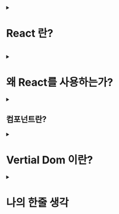 <details>
  <summary>
    <h1>React 란?</h1>
  </summary>
  <p>React 는 자바스크립트의 라이브러리로써 사용자의 인터페이스를 구축하기 위해 사용된다.</p>
  <br/>
  <h1>특징</h1>
  <p>- 컴포넌트 기반의 UI 업데이트</p>
  <p>- Virtual Dom 을 사용한 Dom 구조의 업데이트</p>
</details>
<br/>
<details>
  <summary>
    <h1>왜 React를 사용하는가?</h1>
  </summary>
  <p>기존의 html , css 만으로도 충분히 사용자 UI를 구축할 수 있다 하지만 React를 사용하는 이유에는 자바스크립트의 Dom에 대해서 알아야 한다.<p>
  <p>우리가 html 을 이용해서 돔의 구조를 변경하려면 DomSelect Api 를 이용해서 특정 돔을 선택한 뒤에 이벤트가 발생하게 하고 이벤트 발생에 따라 UI가 변화한다.<p>
  <p>하지만 이렇게 되면 작은 규모의 프로젝트에서는 문제가 되지 않겠지만 큰 프로젝트의 경우에는 다양한 이벤트가 일어나고 동시다발적으로 일어나기 때문에 Dom구조가 매우 복잡해지고 유지보수가 어려워 질 수 있다.<p>
  <img src='https://i.imgur.com/mJftTBq.png'></img>
  * 출처 'https://react.vlpt.us/basic/01-concept.html'
  <p>이러한 점에서 불편함을 줄여줄 수 있는 라이브러리가 React이다.<p>
  <p>React는 컴포넌트 기반의 동작을 한다.<p>
</details>
<details>
  <summary>
    <h2>컴포넌트란?</h2>
  </summary>
  <p>컴포넌트는 독립적인 요소를 의미하고 페이지를 이루고 있는 구성요소들을 의미한다.<p>
  <br/>
  <p>다시 돌아와서 컴포넌트를 사용할 경우 우리는 독립성과 재사용성을 확보할 수 있다.<p>
  <p>한 페이지 내부의 컴포넌트가 모두 독립적으로 동작하기 때문에 각 기능별 유지보수가 쉬울 뿐만 아니라 필요한 곳에 import 해서 사용할 수 있기 때문에 자주 사용되는 컴포넌트를 재사용 할 수 있다.</p>
  <p>리액트의 또 하나의 특징으로 Virtual Dom 이 있는데<p>
  <p>설명 했던 부분이지만 대규모 애플리케이션의 경우 하나의 이벤트 핸들러의 여러번의 Dom 요소의 변화가 있을 수 있고 하나의 Dom 요소에 여러개의 이벤트 핸들러가 존재 할 수 있다. 이렇게 되면 Dom 의 업데이트가 자주 일어나게 되고 브라우저는 변화가 일어날 때 마다 Dom을 다시 그려야 한다. 이렇게 되면 애플리케이션의 성능이 저하될 수 있다.<p>
  <p>React에서는 Vertial Dom을 사용한다.<p>
  <img src='https://i.imgur.com/u6YnxUS.png'></img>
  * 출처 'https://react.vlpt.us/basic/01-concept.html'
  </details>
  <details>
    <summary>
      <h1>Vertial Dom 이란?</h1>
    </summary>
  <p>실제 브라우저가 화면에 그리는 Dom 을 메모리에 자바스크립트의 객체 형태로 복사 해 놓은 형태이다.<p>
  <p>리액트에서는 Dom구조를 업데이트 해야 할 때에 실제 Dom 구조를 변경하지 않고 아래의 과정으로 동작한다<p>
  <p>1.변경된 내용을 기준으로 가상돔을 메모리에 생성한다.<p>
  <p>2.기존의 돔 구조와 업데이트 된 돔 구조를 비교한다.<p>
  <p>3.차이점을 바탕으로 변경된 부분만 찾아 실제 돔 구조에 반영한다.<p>
  <p>이 과정을 **Reconciliation(재조정)**이라고 한다.<p>
</details>

<details>
  <summary>
    <h1>나의 한줄 생각</h1>
  </summary>
  <p>- 기존의 html , css 의 유지보수의 불편함과 유지보수의 어려움에서 React라는 프레임워크가 등장하게 되었고 그 특징에 대해 다시 한번 보게 되면서 React에 대해서 조금 더 명확해 진 거 같다.</p>
</details>

